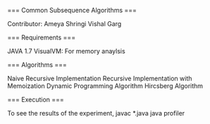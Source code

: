 === Common Subsequence Algorithms ===

Contributor: Ameya Shringi
	     Vishal Garg

=== Requirements ===

JAVA 1.7
VisualVM: For memory anaylsis

=== Algorithms ===

Naive Recursive Implementation
Recursive Implementation with Memoization
Dynamic Programming Algorithm
Hircsberg Algorithm

=== Execution ===

To see the results of the experiment,
javac *.java
java profiler
